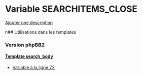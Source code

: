 # Variable SEARCHITEMS_CLOSE
[Ajouter une description](https://fa-tvars.appspot.com/SEARCHITEMS_CLOSE)

n## Utilisations dans les templates

### Version phpBB2

#### [Template search_body](subsilver/search_body.md)
* [Variable à la ligne 72](../subsilver/search_body.tpl#L72)